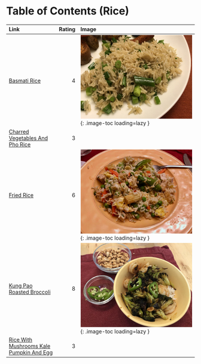 # Table of Contents (Rice)

| Link                                                                                      |   Rating | Image                                                                                           |
|:------------------------------------------------------------------------------------------|---------:|:------------------------------------------------------------------------------------------------|
| [Basmati Rice](./basmati_rice.md)                                                         |        4 | ![basmati_rice.jpg](./basmati_rice.jpg){: .image-toc loading=lazy }                             |
| [Charred Vegetables And Pho Rice](./charred_vegetables_and_pho_rice.md)                   |        3 | <!-- TODO: Capture image -->                                                                    |
| [Fried Rice](./fried_rice.md)                                                             |        6 | ![fried_rice.jpeg](./fried_rice.jpeg){: .image-toc loading=lazy }                               |
| [Kung Pao Roasted Broccoli](./kung_pao_roasted_broccoli.md)                               |        8 | ![kung_pao_roasted_broccoli.jpeg](./kung_pao_roasted_broccoli.jpeg){: .image-toc loading=lazy } |
| [Rice With Mushrooms Kale Pumpkin And Egg](./rice_with_mushrooms_kale_pumpkin_and_egg.md) |        3 | <!-- TODO: Capture image -->                                                                    |
